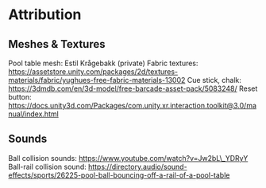 # Attribution

## Meshes & Textures

Pool table mesh: Estil Krågebakk (private)
Fabric textures: https://assetstore.unity.com/packages/2d/textures-materials/fabric/yughues-free-fabric-materials-13002
Cue stick, chalk: https://3dmdb.com/en/3d-model/free-barcade-asset-pack/5083248/
Reset button: https://docs.unity3d.com/Packages/com.unity.xr.interaction.toolkit@3.0/manual/index.html

## Sounds
Ball collision sounds: https://www.youtube.com/watch?v=Jw2bL\_YDRyY
Ball-rail collision sound: https://directory.audio/sound-effects/sports/26225-pool-ball-bouncing-off-a-rail-of-a-pool-table
